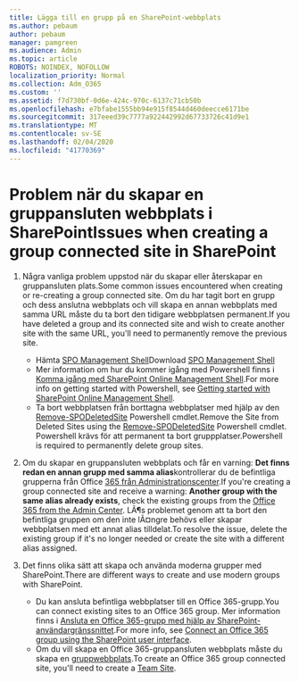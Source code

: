 ```yaml
---
title: Lägga till en grupp på en SharePoint-webbplats
ms.author: pebaum
author: pebaum
manager: pamgreen
ms.audience: Admin
ms.topic: article
ROBOTS: NOINDEX, NOFOLLOW
localization_priority: Normal
ms.collection: Adm_O365
ms.custom: ''
ms.assetid: f7d730bf-0d6e-424c-970c-6137c71cb50b
ms.openlocfilehash: e7bfabe1555bb94e915f8544d460deecce6171be
ms.sourcegitcommit: 317eeed39c7777a922442992d67733726c41d9e1
ms.translationtype: MT
ms.contentlocale: sv-SE
ms.lasthandoff: 02/04/2020
ms.locfileid: "41770369"
---
```

# <a name="issues-when-creating-a-group-connected-site-in-sharepoint"></a><span data-ttu-id="29ed7-102">Problem när du skapar en gruppansluten webbplats i SharePoint</span><span class="sxs-lookup"><span data-stu-id="29ed7-102">Issues when creating a group connected site in SharePoint</span></span>

1. <span data-ttu-id="29ed7-103">Några vanliga problem uppstod när du skapar eller återskapar en gruppansluten plats.</span><span class="sxs-lookup"><span data-stu-id="29ed7-103">Some common issues encountered when creating or re-creating a group connected site.</span></span>
<span data-ttu-id="29ed7-104">Om du har tagit bort en grupp och dess anslutna webbplats och vill skapa en annan webbplats med samma URL måste du ta bort den tidigare webbplatsen permanent.</span><span class="sxs-lookup"><span data-stu-id="29ed7-104">If you have deleted a group and its connected site and wish to create another site with the same URL, you'll need to permanently remove the previous site.</span></span>

   - <span data-ttu-id="29ed7-105">Hämta [SPO Management Shell](https://support.office.com/article/introduction-to-the-sharepoint-online-management-shell-c16941c3-19b4-4710-8056-34c034493429)</span><span class="sxs-lookup"><span data-stu-id="29ed7-105">Download [SPO Management Shell](https://support.office.com/article/introduction-to-the-sharepoint-online-management-shell-c16941c3-19b4-4710-8056-34c034493429)</span></span>
   - <span data-ttu-id="29ed7-106">Mer information om hur du kommer igång med Powershell finns i [Komma igång med SharePoint Online Management Shell](https://docs.microsoft.com/powershell/module/sharepoint-online/remove-sposite).</span><span class="sxs-lookup"><span data-stu-id="29ed7-106">For more info on getting started with Powershell, see [Getting started with SharePoint Online Management Shell](https://docs.microsoft.com/powershell/module/sharepoint-online/remove-sposite).</span></span>
   - <span data-ttu-id="29ed7-107">Ta bort webbplatsen från borttagna webbplatser med hjälp av den [Remove-SPODeletedSite](https://docs.microsoft.com/powershell/module/sharepoint-online/remove-sposite?view=sharepoint-ps) Powershell cmdlet.</span><span class="sxs-lookup"><span data-stu-id="29ed7-107">Remove the Site from Deleted Sites using the [Remove-SPODeletedSite](https://docs.microsoft.com/powershell/module/sharepoint-online/remove-sposite?view=sharepoint-ps) Powershell cmdlet.</span></span> <span data-ttu-id="29ed7-108">Powershell krävs för att permanent ta bort gruppplatser.</span><span class="sxs-lookup"><span data-stu-id="29ed7-108">Powershell is required to permanently delete group sites.</span></span>

1. <span data-ttu-id="29ed7-109">Om du skapar en gruppansluten webbplats och får en varning: **Det finns redan en annan grupp med samma alias**kontrollerar du de befintliga grupperna från Office [365 från Administrationscenter](https://admin.microsoft.com/AdminPortal/Home#/groups).</span><span class="sxs-lookup"><span data-stu-id="29ed7-109">If you're creating a group connected site and receive a warning: **Another group with the same alias already exists**, check the existing groups from the [Office 365 from the Admin Center](https://admin.microsoft.com/AdminPortal/Home#/groups).</span></span> <span data-ttu-id="29ed7-110">LÃ¶s problemet genom att ta bort den befintliga gruppen om den inte lÃ¤ngre behövs eller skapar webbplatsen med ett annat alias tilldelat.</span><span class="sxs-lookup"><span data-stu-id="29ed7-110">To resolve the issue, delete the existing group if it's no longer needed or create the site with a different alias assigned.</span></span>

1. <span data-ttu-id="29ed7-111">Det finns olika sätt att skapa och använda moderna grupper med SharePoint.</span><span class="sxs-lookup"><span data-stu-id="29ed7-111">There are different ways to create and use modern groups with SharePoint.</span></span>

   - <span data-ttu-id="29ed7-112">Du kan ansluta befintliga webbplatser till en Office 365-grupp.</span><span class="sxs-lookup"><span data-stu-id="29ed7-112">You can connect existing sites to an Office 365 group.</span></span> <span data-ttu-id="29ed7-113">Mer information finns i [Ansluta en Office 365-grupp med hjälp av SharePoint-användargränssnittet](https://docs.microsoft.com/sharepoint/dev/transform/modernize-connect-to-office365-group#connect-an-office-365-group-using-the-sharepoint-user-interface).</span><span class="sxs-lookup"><span data-stu-id="29ed7-113">For more info, see [Connect an Office 365 group using the SharePoint user interface](https://docs.microsoft.com/sharepoint/dev/transform/modernize-connect-to-office365-group#connect-an-office-365-group-using-the-sharepoint-user-interface).</span></span>
   - <span data-ttu-id="29ed7-114">Om du vill skapa en Office 365-gruppansluten webbplats måste du skapa en [gruppwebbplats](https://admin.microsoft.com/sharepoint).</span><span class="sxs-lookup"><span data-stu-id="29ed7-114">To create an Office 365 group connected site, you'll need to create a [Team Site](https://admin.microsoft.com/sharepoint).</span></span>
